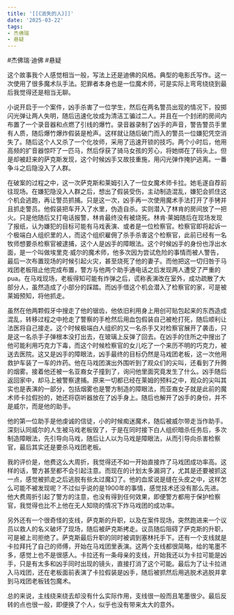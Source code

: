 ```yaml
---
title: '[[《消失的人》]]'
date: '2025-03-22'
tags:
- 杰佛瑞
- 悬疑
---
```

#杰佛瑞·迪佛 #悬疑 

这个故事我个人感觉相当一般，写法上还是迪佛的风格。典型的电影氏写作。这一次使用了很多魔术队手法。犯罪者本身也是一位魔术师，可是实际上弯弯绕绕到最后我觉得还是相当无聊。

小说开启于一个案件，凶手杀害了一位学生，然后在两名警员出现的情况下，投掷闪光弹让两人失明，随后迅速化妆成为清洁工骗过二人。并且在一个封闭的房间内布置了一个录音器和点燃了引线的爆竹。录音器录制了凶手的声音，警告警员手里有人质，随后爆竹爆炸假装是枪声。这样就让随后破门而入的警员一位嫌犯凭空消失了。随后这个人又杀了一个化妆师，采用了迅速开锁的技巧。两个小时后，他用高频的扩音器惊吓了一匹马，然后俘获了骑马女孩的芳心，将她绑在了码头上。但是却被赶来的萨克斯发现，这个时候凶手又故技重施，用闪光弹作掩护逃离。一番争斗之后隐没入了人群。

在破案的过程之中，这一次萨克斯和莱姆引入了一位女魔术师卡拉。她毛遂自荐前往现场。在嫌犯隐没入人群之后，想出了假装受伤，主动制造混乱，嫌犯会抓住这个机会逃跑，再让警员抓捕。只是这一次，凶手再一次使用魔术手法打开了手铐并且抓走警员。他假装把车开入了水里，伪造自杀。实则潜入了林肯的房间放了一把火。只是他随后又打电话报警，林肯最终没有被烧死。林肯·莱姆随后在现场发现了报纸，认为嫌犯的目标可能有马戏表演、或者是一位检察官。检察官即将起诉一个极端白人组织里的人，而这个组织雇佣了杀手杀害这个检察官，此前已经有一名牧师想要杀检察官被逮捕，这个人是凶手的障眼法。这个时候凶手的身份也浮出水面，是一个叫做埃里克·威尔的魔术师，他多次因为尝试危险的事情而被人警告，最后一次布置现场的时候引起火灾，甚至烧死了他的妻子。而他把这一切归咎于马戏团老板阻止他完成布置，警方与他两个助手通电话之后发现两人遭受了严重的pua。在马戏现场，老板得知可能有炸弹之后，谎称表演改在室外，成功疏散了大部分人，虽然造成了小部分的踩踏。而凶手借这个机会潜入了检察官的家，可是被莱姆预知，将他抓走。

虽然在他两颗假牙中搜走了他的锯齿，他依旧利用身上用创可贴包起来的东西造成混乱，转移过程之中抢走了警察的手枪然后用血包假装自己被枪打死，随后顺利让法医将自己接走。这个时候极端白人组织的又一名杀手又对检察官展开了袭击，只是这一名杀手子弹根本没打出去，在玻璃上反弹了回去。在凶手的住所之中搜出了他可能利用巧克力下毒，而这个时候检察官的女儿吃了一个来历不明的巧克力，被送去医院。这又是凶手的障眼法，凶手最终的目标仍然是马戏团老板，这一次他用救护车装了一车的炸药。他在马戏团演出外围听到了观众们的尖叫，还看到了升腾的烟雾。接着他还被一名亚裔女子撞到了，询问他里面究竟发生了什么。凶手随后返回家中，却马上被警察逮捕。原来一切都已经在莱姆的预料之中，观众的尖叫其实也是表演的一部分，包括烟雾也是警方制造的障眼法，而亚裔女子就是此前的魔术师卡拉假扮的，她还将窃听器放在了凶手身上。随后也解开了凶手的身份，并不是威尔，而是他的助手。

他的第一位助手是他虔诚的信徒，小的时候痴迷魔术，随后被威尔带走当作助手。深刻认同威尔的人生被马戏老板毁了，于是在同时接下白人组织暗杀任务后，多次制造障眼法，先引导向马戏，随后让人以为马戏是障眼法，从而引导向杀害检察官，最后其实还是要杀马戏团老板。

我的评价是，他费这么大周折，我觉得还不如一开始直接炸了马戏团成功率高。这样的话，警方甚至都不会引起注意。而现在的计划太多漏洞了，尤其是还要被抓这一点，感觉被抓走之后逃脱有些太过魔幻了。他的血浆说是缝在头皮之中，这样怎么可能不被发现呢？不过似乎说的是1900年的事情，感觉技术还没有那么先进。他大费周折引起了警方的注意，也没有得到任何效果，即便警方都用于保护检察官，我觉得也比不上他在无人知晓的情况下炸马戏团的成功率。

另外还有一个很奇怪的支线，萨克斯的升职，以及在案件现场，突然跑进来一个议员以救人的名义破坏了现场，随后被萨克斯拷走。议员随后阻碍了萨克斯的升职，可是被上司拒绝了。萨克斯最后升职的同时被调到塞林托手下。还有一个支线就是卡拉拜托了自己的师傅，开始在马戏团里表演。这两个支线都很简略，给的笔墨不多，感觉上也不是很感人。卡拉还有一条母亲的支线，开始我还以为卡拉可能是凶手，只是有太多和凶手同时出现的镜头，直接打消了这个可能。最后为了让卡拉进入马戏团，还在老板面前表演了卡拉假装是凶手，随后被抓然后用逃脱术逃脱并拿到马戏团老板钱包魔术。

总的来说，主线绕来绕去却没有什么实际作用，支线很一般而且笔墨很少。最后反转的点也很一般，即便换了个人，似乎也没有带来太大的意外。
